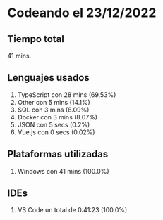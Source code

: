 # Codeando el 23/12/2022

## Tiempo total
41 mins.

## Lenguajes usados
1. TypeScript con 28 mins (69.53%)
1. Other con 5 mins (14.1%)
1. SQL con 3 mins (8.09%)
1. Docker con 3 mins (8.07%)
1. JSON con 5 secs (0.2%)
1. Vue.js con 0 secs (0.02%)

## Plataformas utilizadas
1. Windows con 41 mins (100.0%)

## IDEs
1. VS Code un total de 0:41:23 (100.0%)
